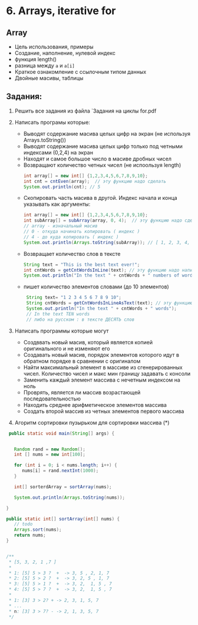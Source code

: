 # 6. Arrays, iterative for

## Array
* Цель использования, примеры 
* Создание, наполнение, нулевой индекс
* функция length()
* разница между `a` и `a[i]`
* Краткое ознакомление с ссылочным типом данных
* Двойные масивы, таблицы  

## Задания: 

1. Решить все задания из файла  `Задания на циклы for.pdf

2. Написать програмы которые: 
    * Выводят содержание масива целых цифр на экран (не используя Arrays.toString())
    * Выводят содержание масива целых цифр только под четными индексами (0,2,4) на экран
    * Находят и самое большое число в масиве дробных чисел
    * Возвращают количество четных чисел (не испоользуя length)
        ```java
       int array[] = new int[] {1,2,3,4,5,6,7,8,9,10};
       int cnt = cntEven(array);  // эту функцию надо сделать 
       System.out.println(cnt); // 5
        ```
    * Скопировать часть масива в другой. Индекс начала и конца указывать как аргументы:
        ```java
       int array[] = new int[] {1,2,3,4,5,6,7,8,9,10};
       int subArray[] = subArray(array, 0, 4);  // эту функцию надо сделать 
       // array - изначальный масив
       // 0 - откуда начинать копировать ( индекс ) 
       // 4 - до куда копировать ( индекс ) 
       System.out.println(Arrays.toString(subArray)); // [ 1, 2, 3, 4, 5 ]
       ```
    * Возвращает количество слов в тексте
       ```java
       String text = "This is the best text ever!";
       int cntWords = getCntWordsInLine(text); // эту функцию надо написать 
       System.out.println("In the text " + cntWords + " numbers of words");
        ```
   * пишет количество элементов словами (до 10 элементов) 
     ```java
      String text= "1 2 3 4 5 6 7 8 9 10";
      String cntWords = getCntWordsInLineAsText(text); // эту функцию надо написать 
      System.out.println("In the text " + cntWords + " words");
      // In the text TEN words
      // либо на русском : в тексте ДЕСЯТЬ слов
       ``` 
   

3. Написать программы которые могут 

   * Создввать новый масив, который является копией оригинального и не изменяют его
    * Создавать новый масив, порядок элементов которого идут в обратном порядке в сравнении с оригиналом
    * Найти максимальный элемент в массиве из сгенерированных чисел. Количество чисел и макс мин границу задавать с консоли
    * Заменить каждый элемент массива с нечетным индексом на ноль
    * Проврять, является ли массив возрастающей последовательностью  
    * Находить среднее арифметическое элементов массива  
    * Создать второй массив из четных элементов первого массива 


5. Aгоритм сортировки пузырьком для сортировки массива (*)

```java 
 public static void main(String[] args) {


   Random rand = new Random();
   int [] nums = new int[100];

   for (int i = 0; i < nums.length; i++) {
      nums[i] = rand.nextInt(1000);
   }

   int[] sorterdArray = sortArray(nums);

   System.out.println(Arrays.toString(nums));

}

public static int[] sortArray(int[] nums) {
   // todo
   Arrays.sort(nums);
   return nums;
}


/**
 * [5, 3, 2, 1 ,7 ]
 *
 * 1: [5] 5 > 3 ?  +  -> 3, 5 , 2, 1, 7
 * 2: [5] 5 > 2 ?  +  -> 3, 2, 5 , 1, 7
 * 3: [5] 5 > 1 ?  +  -> 3, 2,  1, 5 , 7
 * 4: [5] 5 > 7 ?  +  -> 3, 2,  1, 5 , 7
 *
 * 1: [3] 3 > 2? + -> 2, 3, 1, 5, 7
 * ...
 * n: [3] 3 > 7? - -> 2, 1, 3, 5, 7
 */

```
